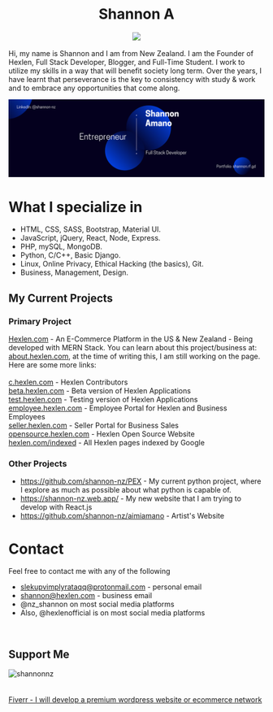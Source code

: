 <h1 align="center">Shannon A</h1>

<p align="center">
  <img src="https://visitor-badge.laobi.icu/badge?page_id=shannon-nz" id="counter">
</p>

<p>Hi, my name is Shannon and I am from New Zealand. I am the Founder of Hexlen, Full Stack Developer, Blogger, and Full-Time Student. I work to utilize my skills in a way that will benefit society long term. Over the years, I have learnt that perseverance is the key to consistency with study & work and to embrace any opportunities that come along.</p>

<img src="./linkedin-banner.png">

<h1>What I specialize in</h1>
<ul>
	<li>HTML, CSS, SASS, Bootstrap, Material UI.</a></li>
	<li>JavaScript, jQuery, React, Node, Express.</li>
	<li>PHP, mySQL, MongoDB.</li>
	<li>Python, C/C++, Basic Django.</li>
	<li>Linux, Online Privacy, Ethical Hacking (the basics), Git.</li>
	<li>Business, Management, Design.</li>
</ul> 


## My Current Projects
### Primary Project
<a href="https://www.hexlen.com/">Hexlen.com</a> - An E-Commerce Platform in the US & New Zealand - Being developed with MERN Stack. You can learn about this project/business at: <a href="https://about.hexlen.com">about.hexlen.com</a>, at the time of writing this, I am still working on the page.
Here are some more links: </br> </br>
<a href="https://contributors.hexlen.com">c.hexlen.com</a> - Hexlen Contributors </br>
<a href="https://beta.hexlen.com">beta.hexlen.com</a> - Beta version of Hexlen Applications </br>
<a href="https://test.hexlen.com">test.hexlen.com</a> - Testing version of Hexlen Applications </br>
<a href="https://employee.hexlen.com">employee.hexlen.com</a> - Employee Portal for Hexlen and Business Employees </br>
<a href="https://seller.hexlen.com">seller.hexlen.com</a> - Seller Portal for Business Sales </br>
<a href="https://opensource.hexlen.com">opensource.hexlen.com</a> - Hexlen Open Source Website </br>
<a href="hexlen.com/indexed">hexlen.com/indexed</a> - All Hexlen pages indexed by Google </br>
### Other Projects
<ul>
	<li><a href="https://github.com/shannon-nz/PEX">https://github.com/shannon-nz/PEX</a> - My current python project, where I explore as much as possible about what python is capable of.</li>
	<li><a href="https://shannon-nz.web.app/">https://shannon-nz.web.app/</a> - My new website that I am trying to develop with React.js</li>
	<li><a href="https://github.com/shannon-nz/aimiamano">https://github.com/shannon-nz/aimiamano</a> - Artist's Website</li>
</ul>

# Contact
Feel free to contact me with any of the following
- slekupvimplyrataqq@protonmail.com - personal email
- shannon@hexlen.com - business email
- @nz_shannon on most social media platforms
- Also, @hexlenofficial is on most social media platforms

<br>

<h2>Support Me</h2>
<p><a href="https://www.buymeacoffee.com/shannonnz"> <img align="left" src="https://cdn.buymeacoffee.com/buttons/v2/default-yellow.png" height="50" width="210" alt="shannonnz" /></a></p>
</br></br></br>
<a href="https://www.fiverr.com/share/ZRZGGQ">Fiverr - I will develop a premium wordpress website or ecommerce network</a>

